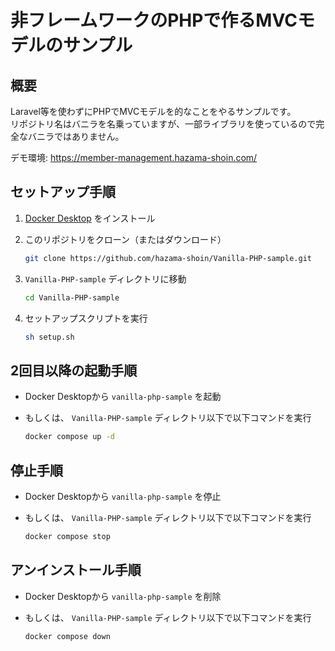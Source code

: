 # 非フレームワークのPHPで作るMVCモデルのサンプル

## 概要

Laravel等を使わずにPHPでMVCモデルを的なことをやるサンプルです。  
リポジトリ名はバニラを名乗っていますが、一部ライブラリを使っているので完全なバニラではありません。

デモ環境: <https://member-management.hazama-shoin.com/>

## セットアップ手順

1. [Docker Desktop](https://docs.docker.com/desktop/) をインストール

2. このリポジトリをクローン（またはダウンロード）

    ``` bash
    git clone https://github.com/hazama-shoin/Vanilla-PHP-sample.git
    ```

3. `Vanilla-PHP-sample` ディレクトリに移動

    ``` bash
    cd Vanilla-PHP-sample
    ```

4. セットアップスクリプトを実行

    ``` bash
    sh setup.sh
    ```

## 2回目以降の起動手順

* Docker Desktopから `vanilla-php-sample` を起動
* もしくは、 `Vanilla-PHP-sample` ディレクトリ以下で以下コマンドを実行

    ``` bash
    docker compose up -d
    ```

## 停止手順

* Docker Desktopから `vanilla-php-sample` を停止
* もしくは、 `Vanilla-PHP-sample` ディレクトリ以下で以下コマンドを実行

    ``` bash
    docker compose stop
    ```

## アンインストール手順

* Docker Desktopから `vanilla-php-sample` を削除
* もしくは、 `Vanilla-PHP-sample` ディレクトリ以下で以下コマンドを実行

    ``` bash
    docker compose down
    ```
